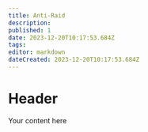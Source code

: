 ```yaml
---
title: Anti-Raid
description: 
published: 1
date: 2023-12-20T10:17:53.684Z
tags: 
editor: markdown
dateCreated: 2023-12-20T10:17:53.684Z
---
```


# Header
Your content here